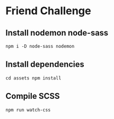 # Friend Challenge

## Install nodemon node-sass

`npm i -D node-sass nodemon`

## Install dependencies

`cd assets
npm install`

## Compile SCSS

`npm run watch-css`


